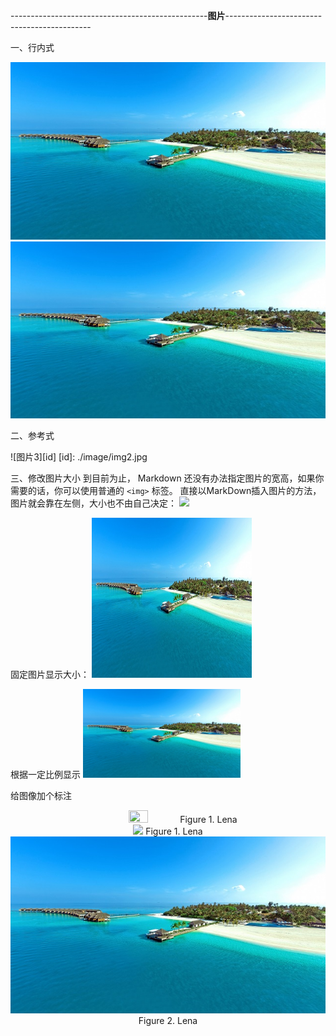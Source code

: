 -------------------------------------------------**图片**--------------------------------------------

一、行内式

![图片1](./image/img1.jpg "Optional title")
![图片2](https://github.com/xiarainla/document/blob/master/markdown/image/img1.jpg)

二、参考式

![图片3][id]
[id]: ./image/img2.jpg

三、修改图片大小
到目前为止， Markdown 还没有办法指定图片的宽高，如果你需要的话，你可以使用普通的 `<img>` 标签。
直接以MarkDown插入图片的方法，图片就会靠在左侧，大小也不由自己决定：
<img src="https://github.com/xiarainla/document/blob/master/markdown/image/img1.jpg.jpg"/>

固定图片显示大小：
<img src="https://github.com/xiarainla/document/blob/master/markdown/image/img1.jpg" width=256 height=256 />

根据一定比例显示
<img src="https://github.com/xiarainla/document/blob/master/markdown/image/img1.jpg" width="50%" height="50%" />

给图像加个标注
<center>
<img src="https://github.com/xiarainla/document/blob/master/markdown/image/img1.jpg.jpg" width="25%" height="25%" />
Figure 1. Lena
</center>

<center>
<img src="http://g.hiphotos.baidu.com/image/h%3D300/sign=b5e4c905865494ee982209191df4e0e1/c2cec3fdfc03924590b2a9b58d94a4c27d1e2500.jpg" />
Figure 1. Lena
</center>

<center>
<img src="https://github.com/xiarainla/document/blob/master/markdown/image/img1.jpg" />
Figure 2. Lena
</center>



